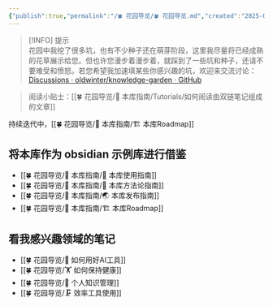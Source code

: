 ```yaml
---
{"publish":true,"permalink":"/🍀 花园导览/🍀 花园导览.md","created":"2025-04-28","modified":"2025-07-07","cssclasses":""}
---
```



> [!INFO] 提示  
> 花园中我挖了很多坑，也有不少种子还在萌芽阶段，这里我尽量将已经成熟的花草展示给您。但也许您漫步着漫步着，就踩到了一些坑和种子，还请不要难受和愤怒。若您希望我加速填某些你感兴趣的坑，欢迎来交流讨论：[Discussions · oldwinter/knowledge-garden · GitHub](https://github.com/oldwinter/knowledge-garden/discussions)

> 阅读小贴士：[[🍀 花园导览/🧰 本库指南/Tutorials/如何阅读由双链笔记组成的文章]]

持续迭代中，[[🍀 花园导览/🧰 本库指南/🏗 本库Roadmap]]

## 将本库作为 obsidian 示例库进行借鉴

- [[🍀 花园导览/🧰 本库指南/🧰 本库使用指南]]
- [[🍀 花园导览/🧰 本库指南/🍫 本库方法论指南]]
- [[🍀 花园导览/🧰 本库指南/🌏 本库发布指南]]
- [[🍀 花园导览/🧰 本库指南/🏗 本库Roadmap]]

## 看我感兴趣领域的笔记

- [[🍀 花园导览/🔧 如何用好AI工具]]
- [[🍀 花园导览/🏋 如何保持健康]]
- [[🍀 花园导览/🧀 个人知识管理]]
- [[🍀 花园导览/🗜 效率工具使用]]
